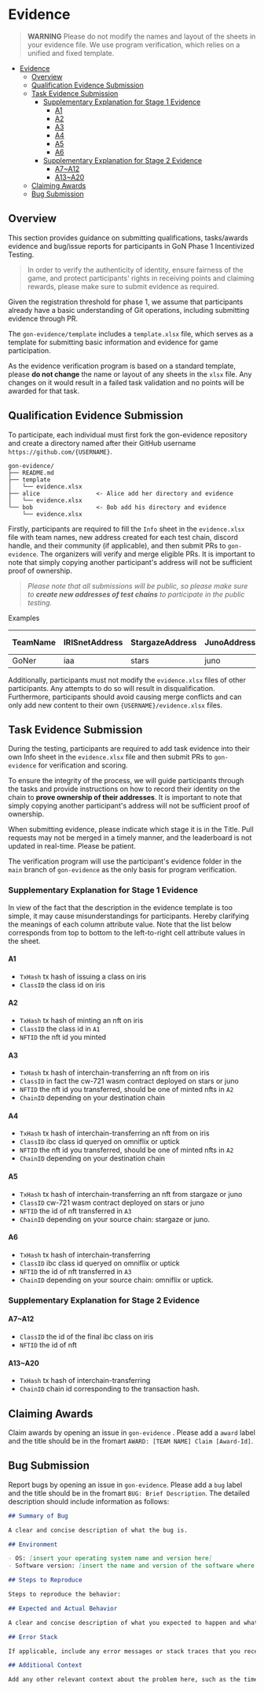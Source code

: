 # Evidence

> **WARNING**
> Please do not modify the names and layout of the sheets in your evidence file. We use program verification, which relies on a unified and fixed template.

- [Evidence](#evidence)
  - [Overview](#overview)
  - [Qualification Evidence Submission](#qualification-evidence-submission)
  - [Task Evidence Submission](#task-evidence-submission)
    - [Supplementary Explanation for Stage 1 Evidence](#supplementary-explanation-for-stage-1-evidence)
      - [A1](#a1)
      - [A2](#a2)
      - [A3](#a3)
      - [A4](#a4)
      - [A5](#a5)
      - [A6](#a6)
    - [Supplementary Explanation for Stage 2 Evidence](#supplementary-explanation-for-stage-2-evidence)
      - [A7~A12](#a7a12)
      - [A13~A20](#a13a20)
  - [Claiming Awards](#claiming-awards)
  - [Bug Submission](#bug-submission)

## Overview

This section provides guidance on submitting qualifications, tasks/awards evidence and bug/issue reports for participants in GoN Phase 1 Incentivized Testing.

> In order to verify the authenticity of identity, ensure fairness of the game, and protect participants' rights in receiving points and claiming rewards, please make sure to submit evidence as required.

Given the registration threshold for phase 1, we assume that participants already have a basic understanding of Git operations, including submitting evidence through PR.

The `gon-evidence/template` includes a `template.xlsx` file, which serves as a template for submitting basic information and evidence for game participation.

As the evidence verification program is based on a standard template, please **do not change** the name or layout of any sheets in the `xlsx` file. Any changes on it would result in a failed task validation and no points will be awarded for that task.

## Qualification Evidence Submission

To participate, each individual must first fork the gon-evidence repository and create a directory named after their GitHub username `https://github.com/{USERNAME}`.

```
gon-evidence/
├── README.md
├── template
│   └── evidence.xlsx
├── alice                <- Alice add her directory and evidence
│   └── evidence.xlsx
└── bob                  <- Bob add his directory and evidence
    └── evidence.xlsx
```

Firstly, participants are required to fill the `Info` sheet in the `evidence.xlsx` file with team names, new address created for each test chain, discord handle, and their community (if applicable), and then submit PRs to `gon-evidence`. The organizers will verify and merge eligible PRs. It is important to note that simply copying another participant's address will not be sufficient proof of ownership.

> *Please note that all submissions will be public, so please make sure to **create new addresses of test chains** to participate in the public testing.*

Examples

| TeamName | IRISnetAddress | StargazeAddress | JunoAddress | UptickAddrss | OmniflixAddress | DiscordHandle | Community(If applicable) |
| -------- | -------------- | --------------- | ----------- | ------------ | --------------- | ------------- | ------------------------ |
| GoNer    | iaa            | stars           | juno        | uptick       | omniflix        | GoNer#0000    | Cosmos Hub               |

Additionally, participants must not modify the `evidence.xlsx` files of other participants. Any attempts to do so will result in disqualification. Furthermore, participants should avoid causing merge conflicts and can only add new content to their own `{USERNAME}/evidence.xlsx` files.

## Task Evidence Submission

During the testing, participants are required to add task evidence into their own Info sheet in the `evidence.xlsx` file and then submit PRs to `gon-evidence` for verification and scoring.

To ensure the integrity of the process, we will guide participants through the tasks and provide instructions on how to record their identity on the chain to **prove ownership of their addresses**. It is important to note that simply copying another participant's address will not be sufficient proof of ownership.

When submitting evidence, please indicate which stage it is in the Title. Pull requests may not be merged in a timely manner, and the leaderboard is not updated in real-time. Please be patient.

The verification program will use the participant's evidence folder in the `main` branch of `gon-evidence` as the only basis for program verification.

### Supplementary Explanation for Stage 1 Evidence

In view of the fact that the description in the evidence template is too simple, it may cause misunderstandings for participants. Hereby clarifying the meanings of each column attribute value. Note that the list below corresponds from top to bottom to the left-to-right cell attribute values in the sheet.

#### A1

- `TxHash` tx hash of issuing a class on iris
- `ClassID` the class id on iris

#### A2

- `TxHash` tx hash of minting an nft on iris
- `ClassID` the class id in `A1`
- `NFTID` the nft id you minted

#### A3

- `TxHash` tx hash of interchain-transferring an nft from on iris
- `ClassID` in fact the cw-721 wasm contract deployed on stars or juno 
- `NFTID` the nft id you transferred, should be one of minted nfts in `A2`
- `ChainID` depending on your destination chain

#### A4

- `TxHash` tx hash of interchain-transferring an nft from on iris
- `ClassID` ibc class id queryed on omniflix or uptick
- `NFTID` the nft id you transferred, should be one of minted nfts in `A2`
- `ChainID` depending on your destination chain

#### A5

- `TxHash` tx hash of interchain-transferring an nft from stargaze or juno
- `ClassID` cw-721 wasm contract deployed on stars or juno 
- `NFTID` the id of nft transferred in `A3`
- `ChainID` depending on your source chain: stargaze or juno.

#### A6

- `TxHash` tx hash of interchain-transferring
- `ClassID` ibc class id queryed on omniflix or uptick
- `NFTID` the id of nft transferred in `A3`
- `ChainID` depending on your source chain: omniflix or uptick.

### Supplementary Explanation for Stage 2 Evidence

#### A7~A12

- `ClassID` the id of the final ibc class on iris
- `NFTID` the id of nft

#### A13~A20

- `TxHash`  tx hash of interchain-transferring
- `ChainID`  chain id corresponding to the transaction hash.

## Claiming Awards

Claim awards by opening an issue in `gon-evidence` . Please add a `award` label and the title should be in the fromart `AWARD: [TEAM NAME] Claim [Award-Id]`.

## Bug Submission

Report bugs by opening an issue in `gon-evidence`. Please add a `bug` label and the title should be in the fromart `BUG: Brief Description`. The detailed description should include information as follows:

```markdown
## Summary of Bug

A clear and concise description of what the bug is.

## Environment

- OS: [insert your operating system name and version here]
- Software version: [insert the name and version of the software where you encountered the bug]

## Steps to Reproduce

Steps to reproduce the behavior:

## Expected and Actual Behavior

A clear and concise description of what you expected to happen and what actually happened.

## Error Stack

If applicable, include any error messages or stack traces that you received when encountering the bug. This will help developers better understand the root cause of the issue and provide a more effective fix.

## Additional Context

Add any other relevant context about the problem here, such as the time and date the bug was encountered, any recent changes or updates to the software or environment, and any other relevant information that may be useful in troubleshooting the issue.
```
